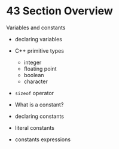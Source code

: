 # 43 Section Overview

Variables and constants
- declaring variables
- C++ primitive types
    - integer
    - floating point
    - boolean
    - character
- `sizeof` operator

- What is a constant?
- declaring constants
- literal constants
- constants expressions
